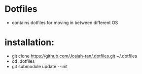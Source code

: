 # Dotfiles

- contains dotfiles for moving in between different OS

# installation:

- git clone https://github.com/Josiah-tan/.dotfiles.git ~/.dotfiles
- cd .dotfiles
- git submodule update --init
